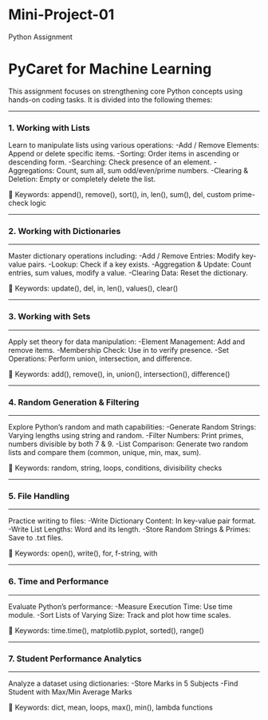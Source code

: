 # Mini-Project-01
Python Assignment
# **PyCaret for Machine Learning**
This assignment focuses on strengthening core Python concepts using hands-on coding tasks. It is divided into the following themes:

---
### **1. Working with Lists**
Learn to manipulate lists using various operations:
-Add / Remove Elements: Append or delete specific items.
-Sorting: Order items in ascending or descending form.
-Searching: Check presence of an element.
-Aggregations: Count, sum all, sum odd/even/prime numbers.
-Clearing & Deletion: Empty or completely delete the list.

📘 Keywords: append(), remove(), sort(), in, len(), sum(), del, custom prime-check logic


---
### **2. Working with Dictionaries**
---

Master dictionary operations including:
-Add / Remove Entries: Modify key-value pairs.
-Lookup: Check if a key exists.
-Aggregation & Update: Count entries, sum values, modify a value.
-Clearing Data: Reset the dictionary.

📘 Keywords: update(), del, in, len(), values(), clear()

---
### **3. Working with Sets**
---
Apply set theory for data manipulation:
-Element Management: Add and remove items.
-Membership Check: Use in to verify presence.
-Set Operations: Perform union, intersection, and difference.

📘 Keywords: add(), remove(), in, union(), intersection(), difference()

---
### **4. Random Generation & Filtering**
---
Explore Python’s random and math capabilities:
-Generate Random Strings: Varying lengths using string and random.
-Filter Numbers: Print primes, numbers divisible by both 7 & 9.
-List Comparison: Generate two random lists and compare them (common, unique, min, max, sum).

📘 Keywords: random, string, loops, conditions, divisibility checks


---
### **5. File Handling**
---
Practice writing to files:
-Write Dictionary Content: In key-value pair format.
-Write List Lengths: Word and its length.
-Store Random Strings & Primes: Save to .txt files.

📘 Keywords: open(), write(), for, f-string, with


---
### **6. Time and Performance**
---
Evaluate Python’s performance:
-Measure Execution Time: Use time module.
-Sort Lists of Varying Size: Track and plot how time scales.

📘 Keywords: time.time(), matplotlib.pyplot, sorted(), range()



---
### **7. Student Performance Analytics**
---

Analyze a dataset using dictionaries:
-Store Marks in 5 Subjects
-Find Student with Max/Min Average Marks

📘 Keywords: dict, mean, loops, max(), min(), lambda functions


